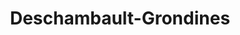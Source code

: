 ---
title: Deschambault-Grondines
url: /deschambault-grondines/
latitude: 46.649
longitude: -71.929
---